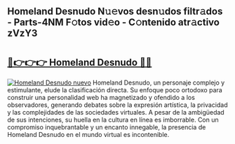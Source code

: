 ## Homeland Desnudo N𝚞𝚎vos desn𝚞dos filtr𝚊dos - Parts-4NM F𝚘tos vid𝚎o - C𝚘ntenido atr𝚊ctivo zVzY3

# <h2><a href="http://mbb7zwq.tromn.icu/?c=Homeland+Desnudo">🔗👉👉👉 Homeland Desnudo 🔗🔗</a></h2>

[![Homeland Desnudo nuevo](https://i.imgur.com/pEAQMta.gif)](http://mbb7zwq.tromn.icu/?c=Homeland+Desnudo)
Homeland Desnudo, un personaje complejo y estimulante, elude la clasificación directa. Su enfoque poco ortodoxo para construir una personalidad web ha magnetizado y ofendido a los observadores, generando debates sobre la expresión artística, la privacidad y las complejidades de las sociedades virtuales. A pesar de la ambigüedad de sus intenciones, su huella en la cultura en línea es imborrable. Con un compromiso inquebrantable y un encanto innegable, la presencia de Homeland Desnudo en el mundo virtual es incontenible.
